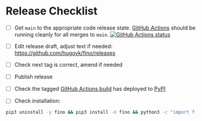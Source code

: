 # Release Checklist

- [ ] Get `main` to the appropriate code release state.
      [GitHub Actions](https://github.com/hugovk/fino/actions) should be running cleanly
      for all merges to `main`.
      [![GitHub Actions status](https://github.com/hugovk/fino/workflows/Test/badge.svg)](https://github.com/hugovk/fino/actions)

- [ ] Edit release draft, adjust text if needed: https://github.com/hugovk/fino/releases

- [ ] Check next tag is correct, amend if needed

- [ ] Publish release

- [ ] Check the tagged
      [GitHub Actions build](https://github.com/hugovk/fino/actions/workflows/deploy.yml)
      has deployed to [PyPI](https://pypi.org/project/fino/#history)

- [ ] Check installation:

```bash
pip3 uninstall -y fino && pip3 install -U fino && python3 -c "import fino; print(fino.to_finnish(123))"
```
